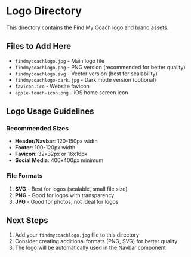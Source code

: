 # Logo Directory

This directory contains the Find My Coach logo and brand assets.

## Files to Add Here

- `findmycoachlogo.jpg` - Main logo file
- `findmycoachlogo.png` - PNG version (recommended for better quality)
- `findmycoachlogo.svg` - Vector version (best for scalability)
- `findmycoachlogo-dark.jpg` - Dark mode version (optional)
- `favicon.ico` - Website favicon
- `apple-touch-icon.png` - iOS home screen icon

## Logo Usage Guidelines

### Recommended Sizes
- **Header/Navbar**: 120-150px width
- **Footer**: 100-120px width  
- **Favicon**: 32x32px or 16x16px
- **Social Media**: 400x400px minimum

### File Formats
1. **SVG** - Best for logos (scalable, small file size)
2. **PNG** - Good for logos with transparency
3. **JPG** - Good for photos, not ideal for logos

## Next Steps
1. Add your `findmycoachlogo.jpg` file to this directory
2. Consider creating additional formats (PNG, SVG) for better quality
3. The logo will be automatically used in the Navbar component
